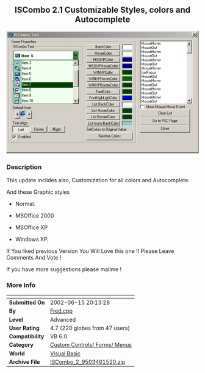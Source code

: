﻿<div align="center">

## ISCombo 2\.1 Customizable Styles, colors and Autocomplete

<img src="PIC20026121032138590.jpg">
</div>

### Description

This update inclides also, Customization for all colors and Autocomplete.

And these Graphic styles

* Normal.

* MSOffice 2000

* MSOffice XP

* Windows XP.

If You liked previous Version You Will Love this one !! Please Leave Comments And Vote !

If you have more suggestions please mailme !
 
### More Info
 


<span>             |<span>
---                |---
**Submitted On**   |2002-06-15 20:13:28
**By**             |[Fred\.cpp](https://github.com/Planet-Source-Code/PSCIndex/blob/master/ByAuthor/fred-cpp.md)
**Level**          |Advanced
**User Rating**    |4.7 (220 globes from 47 users)
**Compatibility**  |VB 6\.0
**Category**       |[Custom Controls/ Forms/  Menus](https://github.com/Planet-Source-Code/PSCIndex/blob/master/ByCategory/custom-controls-forms-menus__1-4.md)
**World**          |[Visual Basic](https://github.com/Planet-Source-Code/PSCIndex/blob/master/ByWorld/visual-basic.md)
**Archive File**   |[ISCombo\_2\_9503461520\.zip](https://github.com/Planet-Source-Code/fred-cpp-iscombo-2-1-customizable-styles-colors-and-autocomplete__1-35565/archive/master.zip)








